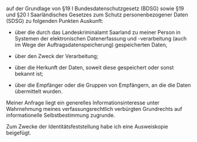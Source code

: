 auf der Grundlage von §19 I Bundesdatenschutzgesetz (BDSG) sowie
§19 und §20 I Saarländisches Gesetzes zum Schutz personenbezogener Daten (SDSG)
zu folgenden Punkten Auskunft:

+ über die durch das Landeskriminalamt Saarland zu meiner Person in Systemen
  der elektronischen Datenerfassung und -verarbeitung (auch im Wege der
  Auftragsdatenspeicherung) gespeicherten Daten,

+ über den Zweck der Verarbeitung;

+ über die Herkunft der Daten, soweit diese gespeichert oder sonst bekannt ist;

+ über die Empfänger oder die Gruppen von Empfängern, an die die Daten übermittelt wurden.

Meiner Anfrage liegt ein generelles Informationsinteresse unter Wahrnehmung
meines verfassungsrechtlich verbürgten Grundrechts auf informationelle
Selbstbestimmung zugrunde.

Zum Zwecke der Identitätsfeststellung habe ich eine Ausweiskopie beigefügt.
